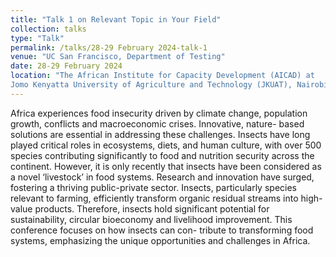 ```yaml
---
title: "Talk 1 on Relevant Topic in Your Field"
collection: talks
type: "Talk"
permalink: /talks/28-29 February 2024-talk-1
venue: "UC San Francisco, Department of Testing"
date: 28-29 February 2024
location: "The African Institute for Capacity Development (AICAD) at
Jomo Kenyatta University of Agriculture and Technology (JKUAT), Nairobi, Kenya"
---
```


Africa experiences food insecurity driven by climate change, population growth, conflicts and macroeconomic crises. Innovative, nature-
based solutions are essential in addressing these challenges. Insects have long played critical roles in ecosystems, diets, and human culture,
with over 500 species contributing significantly to food and nutrition security across the continent. However, it is only recently that insects
have been considered as a novel ‘livestock’ in food systems. Research and innovation have surged, fostering a thriving public-private sector.
Insects, particularly species relevant to farming, efficiently transform organic residual streams into high-value products. Therefore, insects
hold significant potential for sustainability, circular bioeconomy and livelihood improvement. This conference focuses on how insects can con-
tribute to transforming food systems, emphasizing the unique opportunities and challenges in Africa.